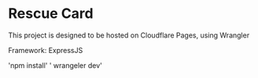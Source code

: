 # Rescue Card

This project is designed to be hosted on Cloudflare Pages, using Wrangler

Framework: ExpressJS

'npm install'
' wrangeler dev'
